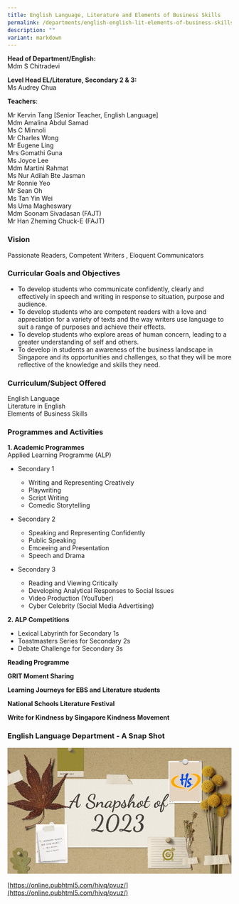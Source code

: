 ```yaml
---
title: English Language, Literature and Elements of Business Skills
permalink: /departments/english-english-lit-elements-of-business-skills/
description: ""
variant: markdown
---
```

**Head of Department/English:**    
Mdm S Chitradevi
  

**Level Head EL/Literature, Secondary 2 &amp; 3:**   
Ms Audrey Chua
  

  

**Teachers**:   
<div>Mr Kervin Tang [Senior Teacher, English Language]</div>  
<div>Mdm Amalina Abdul Samad</div>  
<div>Ms C Minnoli</div>  
<div>Mr Charles Wong</div>  
<div>Mr Eugene Ling</div>  
<div>Mrs Gomathi Guna</div>  
<div>Ms Joyce Lee</div>  
<div>Mdm Martini Rahmat</div>  
<div>Ms Nur Adilah Bte Jasman</div>  
<div>Mr Ronnie Yeo</div>  
<div>Mr Sean Oh</div>  
<div>Ms Tan Yin Wei</div>  
<div>Ms Uma Magheswary</div>  
<div>Mdm Soonam Sivadasan (FAJT)</div>  
<div>Mr Han Zheming Chuck-E (FAJT)</div>
  

### Vision

Passionate Readers, Competent Writers , Eloquent Communicators  

### Curricular Goals and Objectives

* To develop students who communicate confidently, clearly and effectively in speech and writing in response to situation, purpose and audience.
* To develop students who are competent readers with a love and appreciation for a variety of texts and the way writers use language to suit a range of purposes and achieve their effects.
* To develop students who explore areas of human concern, leading to a greater understanding of self and others.
*	To develop in students an awareness of the business landscape in Singapore and its opportunities and challenges, so that they will be more reflective of the knowledge and skills they need.


  

### Curriculum/Subject Offered
English Language   
Literature in English   
Elements of Business Skills

### Programmes and Activities

**1\. Academic Programmes**  
Applied Learning Programme (ALP)
* Secondary 1
	*	Writing and Representing Creatively
	*	Playwriting
	*	Script Writing
	*	Comedic Storytelling

* Secondary 2
	* Speaking and Representing Confidently
	* Public Speaking
	* Emceeing and Presentation
	* Speech and Drama


* Secondary 3
	* Reading and Viewing Critically
	* Developing Analytical Responses to Social Issues
	* Video Production (YouTuber)
	* Cyber Celebrity (Social Media Advertising)

**2. ALP Competitions**
* Lexical Labyrinth for Secondary 1s
* Toastmasters Series for Secondary 2s
* Debate Challenge for Secondary 3s


**Reading Programme** 

**GRIT Moment Sharing** 

**Learning Journeys for EBS and Literature students**

**National Schools Literature Festival** 

**Write for Kindness by Singapore Kindness Movement**
  

### English Language Department - A Snap Shot  

![](/images/Department/EL/2023%20literature%20snapshots.jpg)

[https://online.pubhtml5.com/hivq/pvuz/](https://online.pubhtml5.com/hivq/pvuz/)